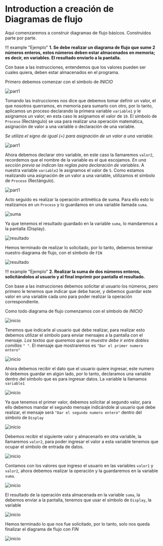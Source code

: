 # Introduction a creación de Diagramas de flujo

Aquí comenzaremos a construir diagramas de flujo básicos. Construidos parte por parte.

!!! example "Ejemplo"
    **1. Se debe realizar un diagrama de flujo que sume 2 números enteros, estos números deben estar almacenados en memoria; es decir, en variables. El resultado enviarlo a la pantalla.**

Con base a las instrucciones, entendemos que los valores pueden ser cuales quiera, deben estar almacenados en el programa.

Primero debemos comenzar con el símbolo de *INICIO*

![part1](./img/e1_p0.png)

Tomando las instrucciones nos dice que debemos tomar definir un valor, el que nosotros querramos, en memoria para sumarlo con otro, por lo tanto, aplicamos un proceso declarando la primera variable `variable1` y le asignamos un valor; en esta caso le asignamos el valor de `10`. El símbolo de `Proceso` (Rectángulo) se usa para realizar una operación matemática, asignación de valor a una variable o declaración de una variable.

*Se utiliza el signo de igual (=) para asignación de un valor a una variable.*

![part1](./img/e1_p1.png)

Ahora debemos declarar otro variable, en este caso la llamaremos `valor2`, recordemos que el nombre de la variable es el que escojamos. *En una sección previa se indican las reglas para declaración de variables*.
A nuestra variable `variable2` le asignamos el valor de `5`. Como estamos realizando una asignación de un valor a una variable, utilizamos el símbolo de `Proceso` (Rectángulo).

![part1](./img/e1_p2.png)

Acto seguido es realizar la operación aritmética de suma. Para ello esto lo realizamos en un `Proceso` y lo guardamos en una variable llamada `suma`.

![suma](./img/e1_p3.png)

Ya que tenemos el resultado guardado en la variable `suma`, lo mandaremos a la pantalla (Display).

![resultado](./img/e1_p4.png)

Hemos terminado de realizar lo solicitado, por lo tanto, debemos terminar nuestro diagrama de flujo, con el símbolo de `FIN`

![resultado](./img/e1_p5.png)

!!! example "Ejemplo"
    **2. Realizar la suma de dos números enteros, solicitándolos al usuario y al final imprimir por pantalla el resultado.**

Con base a las instrucciones debemos solicitar al usuario los números, pero primero le tenemos que indicar que debe hacer, y debemos guardar este valor en una variable cada uno para poder realizar la operación correspondiente.

Como todo diagrama de flujo comenzamos con el símbolo de *INICIO*

![inicio](./img/e2_p1.png)

Tenemos que indicarle al usuario qué debe realizar, para realizar esto debemos utilizar el símbolo para enviar mensajes a la pantalla con el mensaje. *Los textos que queremos que se muestre debe ir entre dobles comillas `" "`*. El mensaje que mostraremos es `"Dar el primer numero entero"`

![inicio](./img/e2_p2.png)

Ahora debemos recibir el dato que el usuario quiere ingresar, este numero lo debemos guardar en algún lado, por lo tanto, declaramos una variable dentro del símbolo que es para ingresar datos. La variable la llamamos `variable1`

![inicio](./img/e2_p3.png)

Ya que tenemos el primer valor, debemos solicitar al segundo valor, para ello debemos mandar el segundo mensaje indicándole al usuario qué debe realizar, el mensaje será `"Dar el segundo numero entero"` dentro del símbolo de `Display`

![inicio](./img/e2_p4.png)

Debemos recibir el siguiente valor y almacenarlo en otra variable, la llamaremos `valor2`, para poder ingresar el valor a esta variable tenemos que ocupar el símbolo de entrada de datos.

![inicio](./img/e2_p5.png)

Contamos con los valores que ingreso el usuario en las variables `valor1` y `valor2`, ahora debemos realizar la operación y la guardaremos en la variable `suma`.

![inicio](./img/e2_p6.png)

El resultado de la operación esta almacenada en la variable `suma`, la debemos envíar a la pantalla, tenemos que usar el símbolo de `Display`, la variable

![inicio](./img/e2_p7.png)

Hemos terminado lo que nos fue solicitado, por lo tanto, solo nos queda finalizar el diagrama de flujo con *FIN*

![inicio](./img/e2_p8.png)

